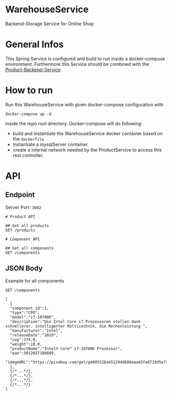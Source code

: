 # WarehouseService

Backend-Storage Service for Online Shop

# General Infos

This Spring Service is configured and build to run inside a docker-compose environment.
Furthermore this Service should be combined with the [Product-Backend-Service](https://github.com/HTW-KBE-G4/ProductService).

# How to run

Run this WarehouseService with given docker-compose configuration with
```shell
docker-compose up -d
```
inside the repo root directory. Docker-compose will do following:
- build and instantiate the WarehouseService docker container based on the `dockerfile`.
- Instantiate a mysqlServer container
- create a internal network needed by the ProductService to access this rest controller.


# API

## Endpoint

Server Port: ```3002```

```
# Product API

## Get all products
GET /products

# Component API

## Get all components
GET /components

```

## JSON  Body

Example for all components
```
GET /components 
```

```json5
[
  {  
  "component_id":1,
  "type":"CPU",
  "model":"i7-10700K",
  "description":"Die Intel Core i7 Prozessoren stellen dank schnellerer, intelligenter Multicochnik, die Rechenleistung ",
  "manufacturer":"Intel",
  "releaseDate":"2019",
  "uvp":374.0,
  "weight":10.0,
  "productName":"Intel® Core™ i7-10700K Prozessor",
  "ean":5032037188609,
  "imageURL":"https://pixabay.com/get/g480552bae51294d688aaae5fad719d5e7298799356734268fc625150f585b6bc35323a108180b1a667e3a29cb0e4d6320608a34cd071d5a57a973e14b09ab9de433befd4ae26cfb6007ce12a5306009b_1920.jpg"
  },
  {/*...*/},
  {/*...*/},
  {/*...*/},
  {/*...*/}
]
```
